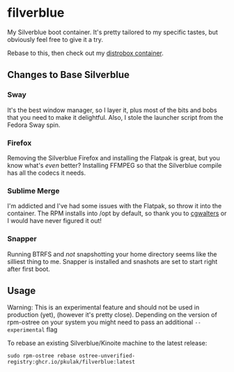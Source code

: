# filverblue

My Silverblue boot container. It's pretty tailored to my specific tastes, but obviously feel free to give it a try.

Rebase to this, then check out my [distrobox container](https://github.com/pkulak/boxkit).

## Changes to Base Silverblue

### Sway

It's the best window manager, so I layer it, plus most of the bits and bobs that you need to make it delightful. Also, I stole the launcher script from the Fedora Sway spin.

### Firefox

Removing the Silverblue Firefox and installing the Flatpak is great, but you know what's _even_ better? Installing FFMPEG so that the Silverblue compile has all the codecs it needs.

### Sublime Merge

I'm addicted and I've had some issues with the Flatpak, so throw it into the container. The RPM installs into /opt by default, so thank you to [cgwalters](https://github.com/coreos/rpm-ostree/issues/233#issuecomment-1301194050) or I would have never figured it out!

### Snapper

Running BTRFS and _not_ snapshotting your home directory seems like the silliest thing to me. Snapper is installed and snashots are set to start right after first boot.

## Usage

Warning: This is an experimental feature and should not be used in production (yet), (however it's pretty close). Depending on the version of rpm-ostree on your system you might need to pass an additional `--experimental` flag

To rebase an existing Silverblue/Kinoite machine to the latest release: 

    sudo rpm-ostree rebase ostree-unverified-registry:ghcr.io/pkulak/filverblue:latest
